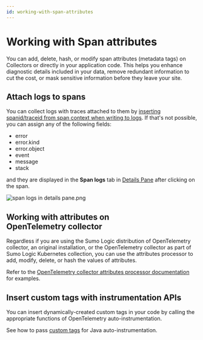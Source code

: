 ```yaml
---
id: working-with-span-attributes
---
```


# Working with Span attributes

You can add, delete, hash, or modify span attributes (metadata tags) on Collectors or directly in your application code. This helps you enhance diagnostic details included in your data, remove redundant information to cut the cost, or mask sensitive information before they leave your site.

## Attach logs to spans

You can collect logs with traces attached to them by [inserting spanid/traceid from span context when writing to logs](../get-started-transaction-tracing/instrument-application-opentelemetry/java-opentelemetry-auto-instrumentation/traceid-spanid-injection-into-logs-configuration.md). If that's not possible, you can assign any of the following fields:

 * error
 * error.kind
 * error.object
 * event
 * message
 * stack

and they are displayed in the **Span logs** tab in [Details Pane](../working-with-tracing-data/view-and-investigate-traces.md) after clicking on the span.

![span logs in details pane.png](/img/traces/span-logs-in-details-pane.png)

## Working with attributes on OpenTelemetry collector

Regardless if you are using the Sumo Logic distribution of OpenTelemetry collector, an original installation, or the OpenTelemetry collector as part of Sumo Logic Kubernetes collection, you can use the attributes processor to add, modify, delete, or hash the values of attributes.

Refer to the [OpenTelemetry collector attributes processor documentation](https://github.com/open-telemetry/opentelemetry-collector-contrib/tree/main/processor/attributesprocessor) for examples.

## Insert custom tags with instrumentation APIs

You can insert dynamically-created custom tags in your code by calling the appropriate functions of OpenTelemetry auto-instrumentation.

See how to pass [custom tags](../get-started-transaction-tracing/instrument-application-opentelemetry/java-opentelemetry-auto-instrumentation/custom-tags-configuration.md) for Java auto-instrumentation.
